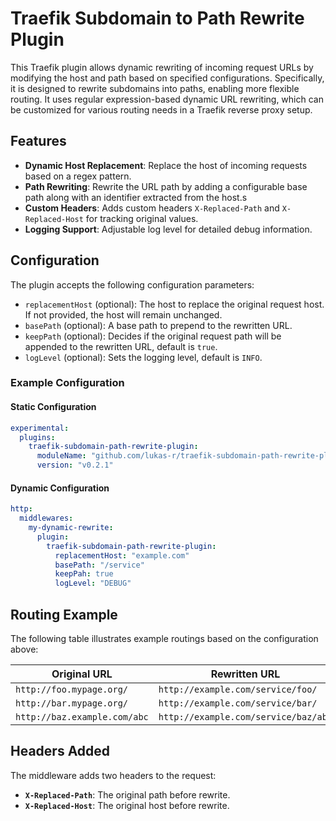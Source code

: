 
# Traefik Subdomain to Path Rewrite Plugin

This Traefik plugin allows dynamic rewriting of incoming request URLs by modifying the host and path based on specified configurations. Specifically, it is designed to rewrite subdomains into paths, enabling more flexible routing. It uses regular expression-based dynamic URL rewriting, which can be customized for various routing needs in a Traefik reverse proxy setup.

## Features

- **Dynamic Host Replacement**: Replace the host of incoming requests based on a regex pattern.
- **Path Rewriting**: Rewrite the URL path by adding a configurable base path along with an identifier extracted from the host.s
- **Custom Headers**: Adds custom headers `X-Replaced-Path` and `X-Replaced-Host` for tracking original values.
- **Logging Support**: Adjustable log level for detailed debug information.

## Configuration

The plugin accepts the following configuration parameters:

- `replacementHost` (optional): The host to replace the original request host. If not provided, the host will remain unchanged.
- `basePath` (optional): A base path to prepend to the rewritten URL.
- `keepPath` (optional): Decides if the original request path will be appended to the rewritten URL, default is `true`.
- `logLevel` (optional): Sets the logging level, default is `INFO`.

### Example Configuration

#### Static Configuration

```yaml
experimental:
  plugins:
    traefik-subdomain-path-rewrite-plugin:
      moduleName: "github.com/lukas-r/traefik-subdomain-path-rewrite-plugin"
      version: "v0.2.1"
```

#### Dynamic Configuration

```yaml
http:
  middlewares:
    my-dynamic-rewrite:
      plugin:
        traefik-subdomain-path-rewrite-plugin:
          replacementHost: "example.com"
          basePath: "/service"
          keepPah: true
          logLevel: "DEBUG"
```

## Routing Example

The following table illustrates example routings based on the configuration above:

| Original URL                | Rewritten URL                        |
|-----------------------------|--------------------------------------|
| `http://foo.mypage.org/`    | `http://example.com/service/foo/`    |
| `http://bar.mypage.org/`    | `http://example.com/service/bar/`    |
| `http://baz.example.com/abc`| `http://example.com/service/baz/abc` |

## Headers Added

The middleware adds two headers to the request:

- **`X-Replaced-Path`**: The original path before rewrite.
- **`X-Replaced-Host`**: The original host before rewrite.

